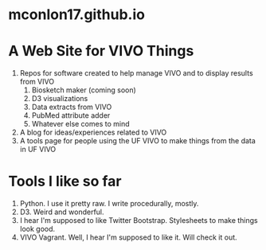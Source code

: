 mconlon17.github.io
===================

# A Web Site for VIVO Things

1. Repos for software created to help manage VIVO and to display results from VIVO
    1. Biosketch maker (coming soon)
	1. D3 visualizations
	1. Data extracts from VIVO
	1. PubMed attribute adder
	1. Whatever else comes to mind
1. A blog for ideas/experiences related to VIVO
1. A tools page for people using the UF VIVO to make things from the data in UF VIVO

# Tools I like so far

1. Python.  I use it pretty raw.  I write procedurally, mostly.
1. D3.  Weird and wonderful.
1. I hear I'm supposed to like Twitter Bootstrap.  Stylesheets to make things look good.
1. VIVO Vagrant.  Well, I hear I'm supposed to like it.  Will check it out.
